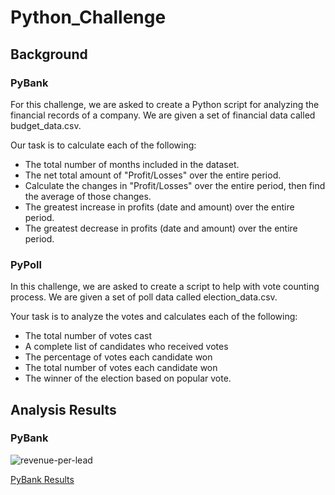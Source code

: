 # Python_Challenge
## Background
### PyBank
For this challenge, we are asked to create a Python script for analyzing the financial records of a company. We are given a set of financial data called budget_data.csv.

Our task is to calculate each of the following:
* The total number of months included in the dataset.
* The net total amount of "Profit/Losses" over the entire period.
* Calculate the changes in "Profit/Losses" over the entire period, then find the average of those changes.
* The greatest increase in profits (date and amount) over the entire period.
* The greatest decrease in profits (date and amount) over the entire period.

### PyPoll
In this challenge, we are asked to create a script to help with vote counting process. We are given a set of poll data called election_data.csv.

Your task is to analyze the votes and calculates each of the following:

* The total number of votes cast
* A complete list of candidates who received votes
* The percentage of votes each candidate won
* The total number of votes each candidate won
* The winner of the election based on popular vote.

## Analysis Results
### PyBank
![revenue-per-lead](https://user-images.githubusercontent.com/85952426/160212354-d2aa1503-6453-4b1f-8a2e-ed79a502adb4.png)

[PyBank Results](https://github.com/jacke1980/Python_Challenge/blob/main/PyBank/Analysis/pyBank_analysis.txt)







